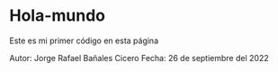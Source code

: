 # Hola-mundo
Este es mi primer código en esta página

Autor: Jorge Rafael Bañales Cicero
Fecha: 26 de septiembre del 2022

